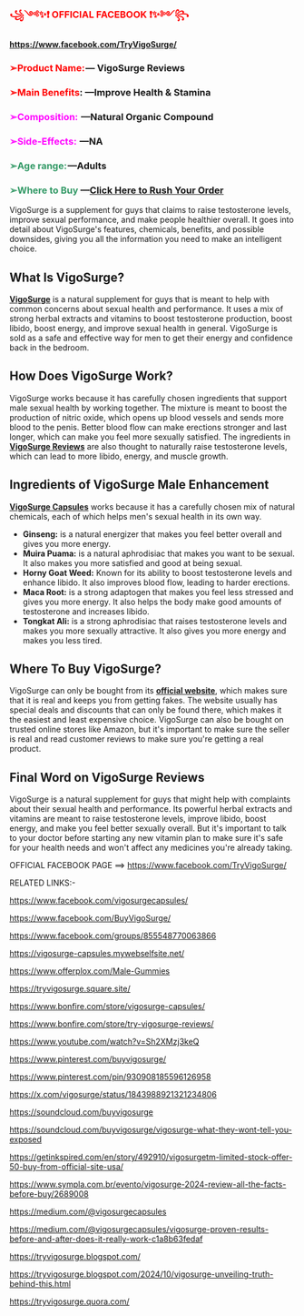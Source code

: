 <h3><span style="color: #ff0000;"><strong>꧁༺✨❗ OFFICIAL FACEBOOK ❗✨༻꧂</strong></span></h3>
<a href="https://www.facebook.com/TryVigoSurge/"><strong>https://www.facebook.com/TryVigoSurge/</strong></a>
<h3 dir="ltr"><strong><span style="color: #ff0000;">➢Product Name:</span> — VigoSurge Reviews</strong></h3>
<h3 dir="ltr"><strong><span style="color: #ff0000;">➢Main Benefits</span>: —Improve Health &amp; Stamina</strong></h3>
<h3 dir="ltr"><strong><span style="color: #ff00ff;">➢Composition:</span>  —Natural Organic Compound</strong></h3>
<h3 dir="ltr"><strong><span style="color: #ff00ff;">➢Side-Effects: </span> —NA</strong></h3>
<h3 dir="ltr"><strong><span style="color: #ffff00;"><span style="color: #339966;">➢Age range:</span> </span>—Adults</strong></h3>
<h3 dir="ltr"><strong><span style="color: #339966;">➢Where to Buy</span> —<a href="https://www.offerplox.com/Male-Gummies">Click Here to Rush Your Order</a></strong></h3>
VigoSurge is a supplement for guys that claims to raise testosterone levels, improve sexual performance, and make people healthier overall. It goes into detail about VigoSurge's features, chemicals, benefits, and possible downsides, giving you all the information you need to make an intelligent choice.
<h2><strong>What Is VigoSurge?</strong></h2>
<a href="https://www.facebook.com/TryVigoSurge/"><strong>VigoSurge</strong></a> is a natural supplement for guys that is meant to help with common concerns about sexual health and performance. It uses a mix of strong herbal extracts and vitamins to boost testosterone production, boost libido, boost energy, and improve sexual health in general. VigoSurge is sold as a safe and effective way for men to get their energy and confidence back in the bedroom.
<h2><strong>How Does VigoSurge Work?</strong></h2>
VigoSurge works because it has carefully chosen ingredients that support male sexual health by working together. The mixture is meant to boost the production of nitric oxide, which opens up blood vessels and sends more blood to the penis. Better blood flow can make erections stronger and last longer, which can make you feel more sexually satisfied. The ingredients in <a href="https://www.facebook.com/TryVigoSurge/"><strong>VigoSurge Reviews</strong></a> are also thought to naturally raise testosterone levels, which can lead to more libido, energy, and muscle growth.
<h2><strong>Ingredients of VigoSurge Male Enhancement</strong></h2>
<a href="https://www.facebook.com/TryVigoSurge/"><strong>VigoSurge Capsules</strong></a> works because it has a carefully chosen mix of natural chemicals, each of which helps men's sexual health in its own way.
<ul>
 	<li><strong>Ginseng:</strong> is a natural energizer that makes you feel better overall and gives you more energy.</li>
 	<li><strong>Muira Puama:</strong> is a natural aphrodisiac that makes you want to be sexual. It also makes you more satisfied and good at being sexual.</li>
 	<li><strong>Horny Goat Weed:</strong> Known for its ability to boost testosterone levels and enhance libido. It also improves blood flow, leading to harder erections.</li>
 	<li><strong>Maca Root:</strong> is a strong adaptogen that makes you feel less stressed and gives you more energy. It also helps the body make good amounts of testosterone and increases libido.</li>
 	<li><strong>Tongkat Ali:</strong> is a strong aphrodisiac that raises testosterone levels and makes you more sexually attractive. It also gives you more energy and makes you less tired.</li>
</ul>
<h2><strong>Where To Buy VigoSurge?</strong></h2>
VigoSurge can only be bought from its <a href="https://www.offerplox.com/Male-Gummies"><strong>official website</strong></a>, which makes sure that it is real and keeps you from getting fakes. The website usually has special deals and discounts that can only be found there, which makes it the easiest and least expensive choice. VigoSurge can also be bought on trusted online stores like Amazon, but it's important to make sure the seller is real and read customer reviews to make sure you're getting a real product.
<h2><strong>Final Word on VigoSurge Reviews</strong></h2>
VigoSurge is a natural supplement for guys that might help with complaints about their sexual health and performance. Its powerful herbal extracts and vitamins are meant to raise testosterone levels, improve libido, boost energy, and make you feel better sexually overall. But it's important to talk to your doctor before starting any new vitamin plan to make sure it's safe for your health needs and won't affect any medicines you're already taking.

OFFICIAL FACEBOOK PAGE ==> https://www.facebook.com/TryVigoSurge/ 

RELATED LINKS:-

https://www.facebook.com/vigosurgecapsules/ 

https://www.facebook.com/BuyVigoSurge/ 

https://www.facebook.com/groups/855548770063866 

https://vigosurge-capsules.mywebselfsite.net/ 

https://www.offerplox.com/Male-Gummies 

https://tryvigosurge.square.site/ 

https://www.bonfire.com/store/vigosurge-capsules/ 

https://www.bonfire.com/store/try-vigosurge-reviews/ 

https://www.youtube.com/watch?v=Sh2XMzj3keQ 

https://www.pinterest.com/buyvigosurge/ 

https://www.pinterest.com/pin/930908185596126958 

https://x.com/vigosurge/status/1843988921321234806 

https://soundcloud.com/buyvigosurge 

https://soundcloud.com/buyvigosurge/vigosurge-what-they-wont-tell-you-exposed 

https://getinkspired.com/en/story/492910/vigosurgetm-limited-stock-offer-50-buy-from-official-site-usa/ 

https://www.sympla.com.br/evento/vigosurge-2024-review-all-the-facts-before-buy/2689008 

https://medium.com/@vigosurgecapsules 

https://medium.com/@vigosurgecapsules/vigosurge-proven-results-before-and-after-does-it-really-work-c1a8b63fedaf 

https://tryvigosurge.blogspot.com/ 

https://tryvigosurge.blogspot.com/2024/10/vigosurge-unveiling-truth-behind-this.html 

https://tryvigosurge.quora.com/ 
